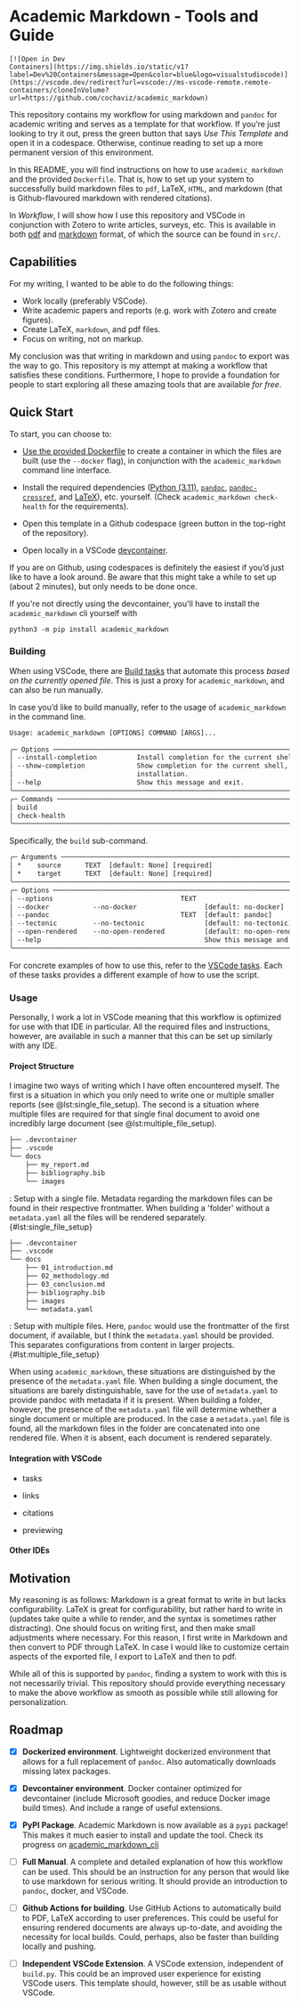 # Academic Markdown - Tools and Guide

```{=md}
[![Open in Dev
Containers](https://img.shields.io/static/v1?label=Dev%20Containers&message=Open&color=blue&logo=visualstudiocode)](https://vscode.dev/redirect?url=vscode://ms-vscode-remote.remote-containers/cloneInVolume?url=https://github.com/cochaviz/academic_markdown)
```

This repository contains my workflow for using markdown and `pandoc` for
academic writing and serves as a template for that workflow. If you’re
just looking to try it out, press the green button that says _Use This
Template_ and open it in a codespace. Otherwise, continue reading to set
up a more permanent version of this environment.

In this README, you will find instructions on how to use `academic_markdown` and
the provided `Dockerfile`. That is, how to set up your system to successfully
build markdown files to `pdf`, LaTeX, `HTML`, and markdown (that is
Github-flavoured markdown with rendered citations).

In _Workflow_, I will show how I use this repository and VSCode in
conjunction with Zotero to write articles, surveys, etc. This is
available in both [pdf](./academic_markdown.pdf) and
[markdown](./academic_markdown.md) format, of which the source can be
found in `src/`.

## Capabilities

For my writing, I wanted to be able to do the following things:

- Work locally (preferably VSCode).
- Write academic papers and reports (e.g. work with Zotero and create
  figures).
- Create LaTeX, `markdown`, and pdf files.
- Focus on writing, not on markup.

My conclusion was that writing in markdown and using `pandoc` to export
was the way to go. This repository is my attempt at making a workflow
that satisfies these conditions. Furthermore, I hope to provide a
foundation for people to start exploring all these amazing tools that
are available _for free_.

## Quick Start

To start, you can choose to:

- [Use the provided Dockerfile](https://www.docker.com/) to create a
  container in which the files are built (use the `--docker` flag), in
  conjunction with the `academic_markdown` command line interface.

- Install the required dependencies ([Python
  (3.11)](https://www.python.org/), [`pandoc`](https://pandoc.org/),
  [`pandoc-crossref`](https://github.com/lierdakil/pandoc-crossref), and
  [LaTeX](https://www.latex-project.or/)), etc. yourself. (Check
  `academic_markdown check-health` for the requirements).

- Open this template in a Github codespace (green button in the
  top-right of the repository).

- Open locally in a VSCode
  [devcontainer](https://vscode.dev/redirect?url=vscode://ms-vscode-remote.remote-containers/cloneInVolume?url=https://github.com/cochaviz/academic_markdown).

If you are on Github, using codespaces is definitely the easiest if
you’d just like to have a look around. Be aware that this might take a
while to set up (about 2 minutes), but only needs to be done once.

If you're not directly using the devcontainer, you'll have to install the
`academic_markdown` cli yourself with

```shell
python3 -m pip install academic_markdown
```

### Building

When using VSCode, there are [Build
tasks](https://code.visualstudio.com/Docs/editor/tasks) that automate
this process _based on the currently opened file_. This is just a proxy
for `academic_markdown`, and can also be run manually.

In case you’d like to build manually, refer to the usage of
`academic_markdown` in the command line.

```txt
Usage: academic_markdown [OPTIONS] COMMAND [ARGS]...                                                          
                                                                                                               
╭─ Options ───────────────────────────────────────────────────────────────────────────────────────────────────╮
│ --install-completion          Install completion for the current shell.                                     │
│ --show-completion             Show completion for the current shell, to copy it or customize the            │
│                               installation.                                                                 │
│ --help                        Show this message and exit.                                                   │
╰─────────────────────────────────────────────────────────────────────────────────────────────────────────────╯
╭─ Commands ──────────────────────────────────────────────────────────────────────────────────────────────────╮
│ build                                                                                                       │
│ check-health                                                                                                │
╰─────────────────────────────────────────────────────────────────────────────────────────────────────────────╯
```

Specifically, the `build` sub-command.

```txt
╭─ Arguments ─────────────────────────────────────────────────────────────────────────────────────────────────╮
│ *    source      TEXT  [default: None] [required]                                                           │
│ *    target      TEXT  [default: None] [required]                                                           │
╰─────────────────────────────────────────────────────────────────────────────────────────────────────────────╯
╭─ Options ───────────────────────────────────────────────────────────────────────────────────────────────────╮
│ --options                                TEXT                                                               │
│ --docker           --no-docker                 [default: no-docker]                                         │
│ --pandoc                                 TEXT  [default: pandoc]                                            │
│ --tectonic         --no-tectonic               [default: no-tectonic]                                       │
│ --open-rendered    --no-open-rendered          [default: no-open-rendered]                                  │
│ --help                                         Show this message and exit.                                  │
╰─────────────────────────────────────────────────────────────────────────────────────────────────────────────╯
```

For concrete examples of how to use this, refer to the [VSCode
tasks](.vscode/tasks.json). Each of these tasks provides a different
example of how to use the script.

### Usage

Personally, I work a lot in VSCode meaning that this workflow is
optimized for use with that IDE in particular. All the required files
and instructions, however, are available in such a manner that this can
be set up similarly with any IDE.

#### Project Structure

I imagine two ways of writing which I have often encountered myself. The first
is a situation in which you only need to write one or multiple smaller reports
(see @lst:single_file_setup). The second is a situation where multiple files
are required for that single final document to avoid one incredibly large
document (see @lst:multiple_file_setup).

```bash
├── .devcontainer
├── .vscode
└── docs
    ├── my_report.md
    ├── bibliography.bib
    └── images
```

: Setup with a single file. Metadata regarding the markdown files can be found
in their respective frontmatter. When building a 'folder' without a
`metadata.yaml` all the files will be rendered separately. {#lst:single_file_setup}

```bash
├── .devcontainer
├── .vscode
└── docs
    ├── 01_introduction.md
    ├── 02_methodology.md
    ├── 03_conclusion.md
    ├── bibliography.bib
    ├── images
    └── metadata.yaml
```

: Setup with multiple files. Here, `pandoc` would use the frontmatter of the
first document, if available, but I think the `metadata.yaml` should be
provided. This separates configurations from content in larger projects.
{#lst:multiple_file_setup}

When using `academic_markdown`, these situations are distinguished by the
presence of the `metadata.yaml` file. When building a single document, the
situations are barely distinguishable, save for the use of `metadata.yaml` to
provide pandoc with metadata if it is present. When building a folder, however,
the presence of the `metadata.yaml` file will determine whether a single
document or multiple are produced. In the case a `metadata.yaml` file is found,
all the markdown files in the folder are concatenated into one rendered file.
When it is absent, each document is rendered separately.

#### Integration with VSCode

- tasks

- links
- citations
- previewing

#### Other IDEs

## Motivation

My reasoning is as follows: Markdown is a great format to write in but
lacks configurability. LaTeX is great for configurability, but rather
hard to write in (updates take quite a while to render, and the syntax
is sometimes rather distracting). One should focus on writing first, and
then make small adjustments where necessary. For this reason, I first
write in Markdown and then convert to PDF through LaTeX. In case I
would like to customize certain aspects of the exported file, I export
to LaTeX and then to pdf.

While all of this is supported by `pandoc`, finding a system to work
with this is not necessarily trivial. This repository should provide
everything necessary to make the above workflow as smooth as possible
while still allowing for personalization.

## Roadmap

- [x] **Dockerized environment**. Lightweight dockerized environment
  that allows for a full replacement of `pandoc`. Also automatically
  downloads missing latex packages.

- [x] **Devcontainer environment**. Docker container optimized for devcontainer (include
  Microsoft goodies, and reduce Docker image build times). And include a range
  of useful extensions.

- [x] **PyPI Package**. Academic Markdown is now available as a `pypi` package!
  This makes it much easier to install and update the tool. Check its progress
  on [academic_markdown_cli](https://www.github.com/cochaviz/academic_markdown_cli)

- [ ] **Full Manual**. A complete and detailed explanation of how this
  workflow can be used. This should be an instruction for any person
  that would like to use markdown for serious writing. It should provide
  an introduction to `pandoc`, docker, and VSCode.

- [ ] **Github Actions for building**. Use GitHub Actions to
  automatically build to PDF, LaTeX according to user preferences.
  This could be useful for ensuring rendered documents are always
  up-to-date, and avoiding the necessity for local builds. Could,
  perhaps, also be faster than building locally and pushing.

- [ ] **Independent VSCode Extension**. A VSCode extension, independent
  of `build.py`. This could be an improved user experience for existing
  VSCode users. This template should, however, still be as usable
  without VSCode.
